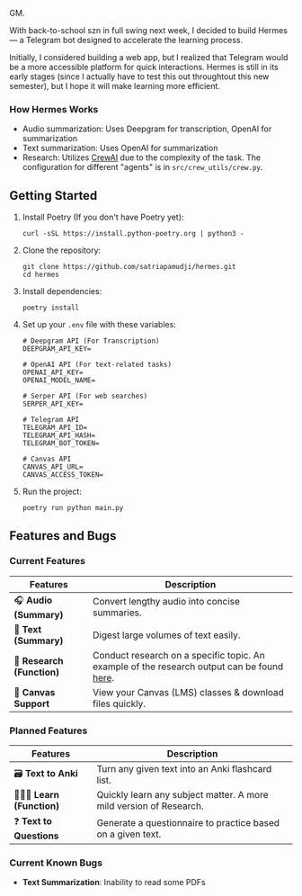 GM.

With back-to-school szn in full swing next week, I decided to build Hermes — a Telegram bot designed to accelerate the learning process.

Initially, I considered building a web app, but I realized that Telegram would be a more accessible platform for quick interactions. Hermes is still in its early stages (since I actually have to test this out throughtout this new semester), but I hope it will make learning more efficient.

### How Hermes Works

- Audio summarization: Uses Deepgram for transcription, OpenAI for summarization
- Text summarization: Uses OpenAI for summarization
- Research: Utilizes [CrewAI](https://www.crewai.com/) due to the complexity of the task. The configuration for different "agents" is in ```src/crew_utils/crew.py```.

## Getting Started

1. Install Poetry (If you don't have Poetry yet):
   ```
   curl -sSL https://install.python-poetry.org | python3 -
   ```

2. Clone the repository:
   ```
   git clone https://github.com/satriapamudji/hermes.git
   cd hermes
   ```

3. Install dependencies:
   ```
   poetry install
   ```

4. Set up your `.env` file with these variables:
   ```
   # Deepgram API (For Transcription)
   DEEPGRAM_API_KEY=

   # OpenAI API (For text-related tasks)
   OPENAI_API_KEY=
   OPENAI_MODEL_NAME=

   # Serper API (For web searches)
   SERPER_API_KEY=

   # Telegram API
   TELEGRAM_API_ID=
   TELEGRAM_API_HASH=
   TELEGRAM_BOT_TOKEN=

   # Canvas API
   CANVAS_API_URL= 
   CANVAS_ACCESS_TOKEN=
   ```

5. Run the project:
   ```
   poetry run python main.py
   ```

## Features and Bugs

### Current Features

| Features                                       | Description                                                              |
| -------------------------------------  | ------------------------------------------------------------- |
| 🎧 **Audio (Summary)**            | Convert lengthy audio into concise summaries.                  |
| 📄 **Text (Summary)**              | Digest large volumes of text easily.                          |
| 📜 **Research (Function)**             | Conduct research on a specific topic. An example of the research output can be found [here](https://github.com/satriapamudji/hermes/blob/main/example_research.pdf).                       |
| 📄 **Canvas Support**              | View your Canvas (LMS) classes & download files quickly.                          |

### Planned Features

| Features                                       | Description                                                             |
| -------------------------------------  | ------------------------------------------------------------------------------  |
| 🗃️ **Text to Anki**                   | Turn any given text into an Anki flashcard list.                                 |
| 🙋🏻‍♂️ **Learn (Function)**               | Quickly learn any subject matter. A more mild version of Research.               |
| ❓ **Text to Questions**               | Generate a questionnaire to practice based on a given text.                      |

### Current Known Bugs

- **Text Summarization**: Inability to read some PDFs 